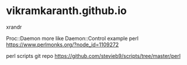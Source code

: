 # vikramkaranth.github.io

xrandr

Proc::Daemon more like Daemon::Control example perl https://www.perlmonks.org/?node_id=1109272

perl scripts git repo  https://github.com/stevieb9/scripts/tree/master/perl
